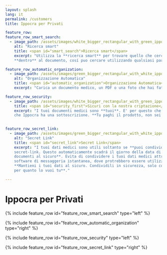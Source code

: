 ```yaml
---
layout: splash
lang: it
permalink: /customers
title: Ippocra per Privati

feature_row:
feature_row_smart_search:
  - image_path: /assets/images/white_bigger_rectangular_with_green_ippo_inside.png
    alt: "Ricerca smart"
    title: <span id="smart_search">Ricerca smart</span>
    excerpt: "Utilizza la **ricerca smart** per trovare quello che cerchi. Ippocra estrae i dati 
    **dentro** al documento, cosí puo cercare utilizzando qualsiasi parola contenuta all'interno del documento!"

feature_row_automatic_organization:
  - image_path: /assets/images/green_bigger_rectangular_with_white_ippo_inside.png
    alt: "Organizzazione Automatica"
    title: <span id="automatic_organization">Organizzazione Automatica</span>
    excerpt: "Carica un documento medico, un PDF o una foto che hai fatto con il telefono, e Ippocra **estrarrá automaticamente** la data dell'esame, **categorizzerá** il documento, e potrai poi ritrovarlo facilmente grazie alla **Ricerca Smart**!"

feature_row_security:
  - image_path: /assets/images/white_bigger_rectangular_with_green_ippo_inside.png
    title: <span id="security_first">Sicuri con la nostra criptazione</span>
    excerpt: "I tuoi documenti medici sono **tuoi**. E' per questo che criptiamo i dati nei nostri servers con le piú avanzate tecniche, e non diamo i tuoi dati a nessun altro. E' per questo
    che Ippocra ha una sottoscrizione. **Tu paghi il prodotto, non sei tu il prodotto** ;)"
    

feature_row_secret_link:
  - image_path: /assets/images/green_bigger_rectangular_with_white_ippo_inside.png
    alt: "Secret Link"
    title: <span id="secret_link">Secret Link</span>
    excerpt: "I tuoi dati medici sono utili soltanto se **puoi condividerli con il personale medico**. E' per questo che abbiamo inventato il **secret-link**! Per esempio, quando devi andare da un nuovo specialista, come puoi portare i tuoi documenti medici? Semplice: crea un 
    secret-link. Questo automaticamente scadrá il giorno della data di scadenza, tenendo **i tuoi 
    documenti al sicuro**. Evita di condividere i tuoi dati medici attraverso canali non sicuro, com
    software di messaggeria istantanea, dove protrebbero essere utilizzati per istruire dell'AI. 
    **Mantieni i tuoi dati al sicuro. Condividili in sicurezza, solo con chi vuoi tu, 
    per quanto lo vuoi tu**."

---
```


<div class="headline-title-pages">
<h1>Ippocra per Privati</h1>
</div>

{% include feature_row id="feature_row_smart_search" type="left" %}

{% include feature_row id="feature_row_automatic_organization" type="right" %}

{% include feature_row id="feature_row_security" type="left" %}

{% include feature_row id="feature_row_secret_link" type="right" %}

